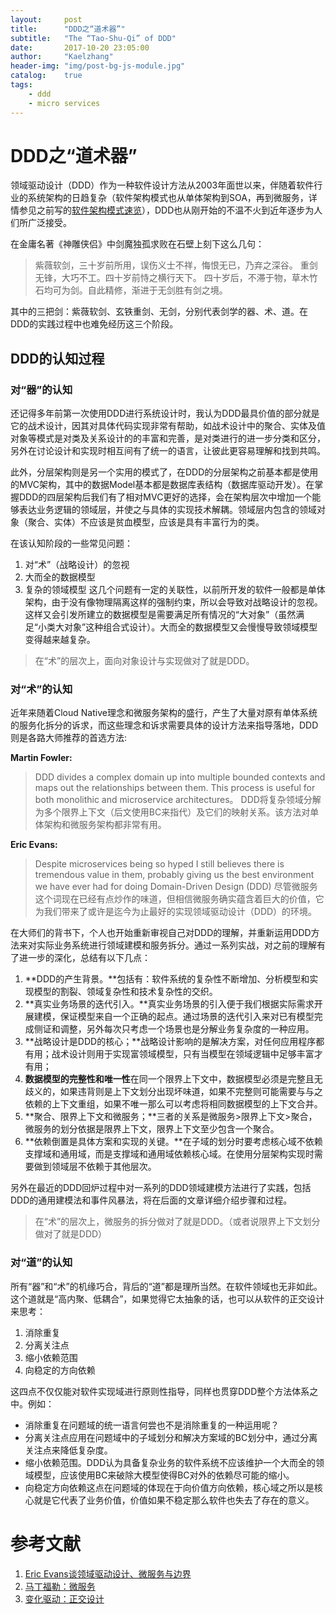 ```yaml
---
layout:     post
title:      "DDD之“道术器”"
subtitle:   "The “Tao-Shu-Qi” of DDD"
date:       2017-10-20 23:05:00
author:     "Kaelzhang"
header-img: "img/post-bg-js-module.jpg"
catalog:    true
tags:
    - ddd
    - micro services
---
```


# DDD之“道术器”

领域驱动设计（DDD）作为一种软件设计方法从2003年面世以来，伴随着软件行业的系统架构的日趋复杂（软件架构模式也从单体架构到SOA，再到微服务，详情参见之前写的[软件架构模式速览](http://kaelzhang81.github.io/2017/05/07/%E8%BD%AF%E4%BB%B6%E6%9E%B6%E6%9E%84%E6%A8%A1%E5%BC%8F%E9%80%9F%E8%A7%88/)），DDD也从刚开始的不温不火到近年逐步为人们所广泛接受。

在金庸名著《神雕侠侣》中剑魔独孤求败在石壁上刻下这么几句：
> 紫薇软剑，三十岁前所用，误伤义士不祥，悔恨无已，乃弃之深谷。 重剑无锋，大巧不工。四十岁前恃之横行天下。 四十岁后，不滞于物，草木竹石均可为剑。自此精修，渐进于无剑胜有剑之境。

其中的三把剑：紫薇软剑、玄铁重剑、无剑，分别代表剑学的器、术、道。在DDD的实践过程中也难免经历这三个阶段。

## DDD的认知过程
### 对“器”的认知

还记得多年前第一次使用DDD进行系统设计时，我认为DDD最具价值的部分就是它的战术设计，因其对具体代码实现非常有帮助，如战术设计中的聚合、实体及值对象等模式是对类及关系设计的的丰富和完善，是对类进行的进一步分类和区分，另外在讨论设计和实现时相互间有了统一的语言，让彼此更容易理解和找到共鸣。

此外，分层架构则是另一个实用的模式了，在DDD的分层架构之前基本都是使用的MVC架构，其中的数据Model基本都是数据库表结构（数据库驱动开发）。在掌握DDD的四层架构后我们有了相对MVC更好的选择，会在架构层次中增加一个能够表达业务逻辑的领域层，并使之与具体的实现技术解耦。领域层内包含的领域对象（聚合、实体）不应该是贫血模型，应该是具有丰富行为的类。

在该认知阶段的一些常见问题：
1. 对“术”（战略设计）的忽视
2. 大而全的数据模型
3. 复杂的领域模型
这几个问题有一定的关联性，以前所开发的软件一般都是单体架构，由于没有像物理隔离这样的强制约束，所以会导致对战略设计的忽视。这样又会引发所建立的数据模型是需要满足所有情况的“大对象”（虽然满足“小类大对象”这种组合式设计）。大而全的数据模型又会慢慢导致领域模型变得越来越复杂。

> 在“术”的层次上，面向对象设计与实现做对了就是DDD。

### 对“术”的认知

近年来随着Cloud Native理念和微服务架构的盛行，产生了大量对原有单体系统的服务化拆分的诉求，而这些理念和诉求需要具体的设计方法来指导落地，DDD则是各路大师推荐的首选方法:

**Martin Fowler:**
> DDD divides a complex domain up into multiple bounded contexts and maps out the relationships between them. This process is useful for both monolithic and microservice architectures。
> DDD将复杂领域分解为多个限界上下文（后文使用BC来指代）及它们的映射关系。该方法对单体架构和微服务架构都非常有用。

**Eric Evans:**
> Despite microservices being so hyped I still believes there is tremendous value in them, probably giving us the best environment we have ever had for doing Domain-Driven Design (DDD)
> 尽管微服务这个词现在已经有点炒作的味道，但相信微服务确实蕴含着巨大的价值，它为我们带来了或许是迄今为止最好的实现领域驱动设计（DDD）的环境。

在大师们的背书下，个人也开始重新审视自己对DDD的理解，并重新运用DDD方法来对实际业务系统进行领域建模和服务拆分。通过一系列实战，对之前的理解有了进一步的深化，总结有以下几点：

1. **DDD的产生背景。**包括有：软件系统的复杂性不断增加、分析模型和实现模型的割裂、领域复杂性和技术复杂性的交织。
2. **真实业务场景的迭代引入。**真实业务场景的引入便于我们根据实际需求开展建模，保证模型来自一个正确的起点。通过场景的迭代引入来对已有模型完成侧证和调整，另外每次只考虑一个场景也是分解业务复杂度的一种应用。
2. **战略设计是DDD的核心；**战略设计影响的是解决方案，对任何应用程序都有用；战术设计则用于实现富领域模型，只有当模型在领域逻辑中足够丰富才有用；
3. **数据模型的完整性和唯一性**在同一个限界上下文中，数据模型必须是完整且无歧义的，如果违背则是上下文划分出现坏味道，如果不完整则可能需要与与之依赖的上下文重组，如果不唯一那么可以考虑将相同数据模型的上下文合并。
3. **聚合、限界上下文和微服务；**三者的关系是微服务>限界上下文>聚合，微服务的划分依据是限界上下文，限界上下文至少包含一个聚合。
4. **依赖倒置是具体方案和实现的关键。**在子域的划分时要考虑核心域不依赖支撑域和通用域，而是支撑域和通用域依赖核心域。在使用分层架构实现时需要做到领域层不依赖于其他层次。

另外在最近的DDD回炉过程中对一系列的DDD领域建模方法进行了实践，包括DDD的通用建模法和事件风暴法，将在后面的文章详细介绍步骤和过程。

> 在“术”的层次上，微服务的拆分做对了就是DDD。（或者说限界上下文划分做对了就是DDD）

### 对“道”的认知

所有“器”和“术”的机缘巧合，背后的“道”都是理所当然。在软件领域也无非如此。这个道就是“高内聚、低耦合”，如果觉得它太抽象的话，也可以从软件的正交设计来思考：

1. 消除重复
2. 分离关注点
3. 缩小依赖范围
4. 向稳定的方向依赖

这四点不仅仅能对软件实现域进行原则性指导，同样也贯穿DDD整个方法体系之中。例如：

* 消除重复在问题域的统一语言何尝也不是消除重复的一种运用呢？
* 分离关注点应用在问题域中的子域划分和解决方案域的BC划分中，通过分离关注点来降低复杂度。
* 缩小依赖范围。DDD认为具备复杂业务的软件系统不应该维护一个大而全的领域模型，应该使用BC来破除大模型使得BC对外的依赖尽可能的缩小。
* 向稳定方向依赖这点在问题域的体现在于向价值方向依赖，核心域之所以是核心就是它代表了业务价值，价值如果不稳定那么软件也失去了存在的意义。


# 参考文献
1. [Eric Evans谈领域驱动设计、微服务与边界](http://www.infoq.com/cn/news/2015/06/dddx-microservices-boundaries?utm_source=infoq_en&utm_medium=link_on_en_item&utm_campaign=item_in_other_langs)
2. [马丁福勒：微服务](https://martinfowler.com/articles/microservices.html)
3. [变化驱动：正交设计](http://www.jianshu.com/p/d127b8afc8cb)

